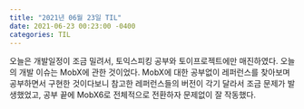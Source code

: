```yaml
---
title: "2021년 06월 23일 TIL"
date: 2021-06-23 00:23:00 -0400
categories: TIL
---
```


오늘은 개발일정이 조금 밀려서, 토익스피킹 공부와 토이프로젝트에만 매진하였다.
오늘의 개발 이슈는 MobX에 관한 것이었다. MobX에 대한 공부없이 레퍼런스를 찾아보며 공부하면서 구현한 것이다보니 참고한 레퍼런스들의 버전이 각기 달라서 조금 문제가 발생했었고, 
공부 끝에 MobX6로 전체적으로 전환하자 문제없이 잘 작동했다.
